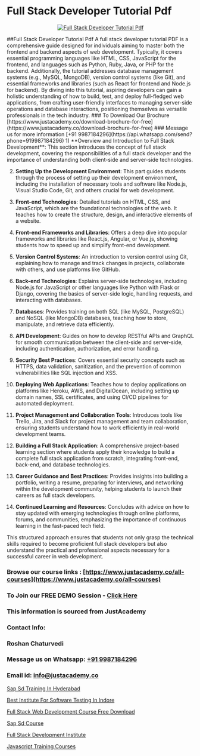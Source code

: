 # Full Stack Developer Tutorial Pdf

<p align="center">
  <a href="https://justacademy.co/program-detail/full-stack-web-development">
    <img src="https://justacademy.co/storage2/program_images/1704700371.webp" alt="Full Stack Developer Tutorial Pdf">
  </a>
</p>
##Full Stack Developer Tutorial Pdf
A full stack developer tutorial PDF is a comprehensive guide designed for individuals aiming to master both the frontend and backend aspects of web development. Typically, it covers essential programming languages like HTML, CSS, JavaScript for the frontend, and languages such as Python, Ruby, Java, or PHP for the backend. Additionally, the tutorial addresses database management systems (e.g., MySQL, MongoDB), version control systems (like Git), and essential frameworks and libraries (such as React for frontend and Node.js for backend). By diving into this tutorial, aspiring developers can gain a holistic understanding of how to build, test, and deploy full-fledged web applications, from crafting user-friendly interfaces to managing server-side operations and database interactions, positioning themselves as versatile professionals in the tech industry.
### To Download Our Brochure [https://www.justacademy.co/download-brochure-for-free](https://www.justacademy.co/download-brochure-for-free)
### Message us for more information [+91 9987184296](https://api.whatsapp.com/send?phone=919987184296)
1) **Overview and Introduction to Full Stack Development**: This section introduces the concept of full stack development, covering the responsibilities of a full stack developer and the importance of understanding both client-side and server-side technologies.

2) **Setting Up the Development Environment**: This part guides students through the process of setting up their development environment, including the installation of necessary tools and software like Node.js, Visual Studio Code, Git, and others crucial for web development.

3) **Front-end Technologies**: Detailed tutorials on HTML, CSS, and JavaScript, which are the foundational technologies of the web. It teaches how to create the structure, design, and interactive elements of a website.

4) **Front-end Frameworks and Libraries**: Offers a deep dive into popular frameworks and libraries like React.js, Angular, or Vue.js, showing students how to speed up and simplify front-end development.

5) **Version Control Systems**: An introduction to version control using Git, explaining how to manage and track changes in projects, collaborate with others, and use platforms like GitHub.

6) **Back-end Technologies**: Explains server-side technologies, including Node.js for JavaScript or other languages like Python with Flask or Django, covering the basics of server-side logic, handling requests, and interacting with databases. 

7) **Databases**: Provides training on both SQL (like MySQL, PostgreSQL) and NoSQL (like MongoDB) databases, teaching how to store, manipulate, and retrieve data efficiently.

8) **API Development**: Guides on how to develop RESTful APIs and GraphQL for smooth communication between the client-side and server-side, including authentication, authorization, and error handling.

9) **Security Best Practices**: Covers essential security concepts such as HTTPS, data validation, sanitization, and the prevention of common vulnerabilities like SQL injection and XSS.

10) **Deploying Web Applications**: Teaches how to deploy applications on platforms like Heroku, AWS, and DigitalOcean, including setting up domain names, SSL certificates, and using CI/CD pipelines for automated deployment.

11) **Project Management and Collaboration Tools**: Introduces tools like Trello, Jira, and Slack for project management and team collaboration, ensuring students understand how to work efficiently in real-world development teams.

12) **Building a Full Stack Application**: A comprehensive project-based learning section where students apply their knowledge to build a complete full stack application from scratch, integrating front-end, back-end, and database technologies.

13) **Career Guidance and Best Practices**: Provides insights into building a portfolio, writing a resume, preparing for interviews, and networking within the development community, helping students to launch their careers as full stack developers.

14) **Continued Learning and Resources**: Concludes with advice on how to stay updated with emerging technologies through online platforms, forums, and communities, emphasizing the importance of continuous learning in the fast-paced tech field.

This structured approach ensures that students not only grasp the technical skills required to become proficient full stack developers but also understand the practical and professional aspects necessary for a successful career in web development.

### Browse our course links : [https://www.justacademy.co/all-courses](https://www.justacademy.co/all-courses) 
### To Join our FREE DEMO Session - [Click Here](https://www.justacademy.co/register-for-course-demo)


### This information is sourced from JustAcademy
### Contact Info:
### Roshan Chaturvedi
### Message us on Whatsapp: [+91 9987184296](https://api.whatsapp.com/send?phone=919987184296)
### Email id: [info@justacademy.co](mailto:info@justacademy.co)
                
[Sap Sd Training In Hyderabad](https://www.linkedin.com/pulse/sap-sd-training-hyderabad-justacademy-chennai-pg3yf?trackingId=TGdRrLCDXXrzoPiGSHeSGQ%3D%3D&lipi=urn%3Ali%3Apage%3Ad_flagship3_company_admin%3BmbbduqyAR32m%2BKWos2V1hw%3D%3D)

[Best Institute For Software Testing In Indore](https://www.linkedin.com/pulse/best-institute-software-testing-indore-justacademy-qzm1c?trackingId=vawgFmPGuxjcszwXOutQqg%3D%3D&lipi=urn%3Ali%3Apage%3Ad_flagship3_company_admin%3BkivWcGmHSBCkKNz13%2FsLDg%3D%3D)

[Full Stack Web Development Course Free Download](https://medium.com/@AkashSingh2052/full-stack-web-development-course-free-download-183139768da2)

[Sap Sd Course](https://medium.com/@abhidnya.1068/sap-sd-course-82700abef051)

[Full Stack Development Institute](https://justacademyin.github.io/justacademy/full-stack-development-institute)

[Javascript Training Courses](https://justacademyin.github.io/Articles/Javascript-Training-Courses)


